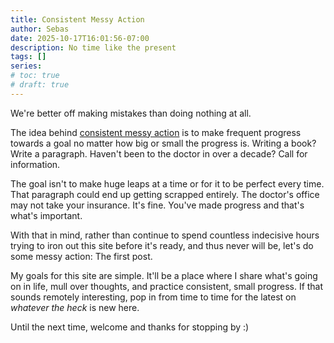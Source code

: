 ```yaml
---
title: Consistent Messy Action
author: Sebas
date: 2025-10-17T16:01:56-07:00
description: No time like the present
tags: []
series:
# toc: true
# draft: true
---
```


We're better off making mistakes than doing nothing at all.

<!--more-->

The idea behind [consistent messy action](https://medium.com/@mari_brown/messy-action-is-still-action-why-imperfect-progress-is-the-key-to-success-176e30612e5a) is to make frequent progress towards a goal no matter how big or small the progress is. Writing a book? Write a paragraph. Haven't been to the doctor in over a decade? Call for information.

The goal isn't to make huge leaps at a time or for it to be perfect every time. That paragraph could end up getting scrapped entirely. The doctor's office may not take your insurance. It's fine. You've made progress and that's what's important.

With that in mind, rather than continue to spend countless indecisive hours trying to iron out this site before it's ready, and thus never will be, let's do some messy action: The first post.

My goals for this site are simple. It'll be a place where I share what's going on in life, mull over thoughts, and practice consistent, small progress. If that sounds remotely interesting, pop in from time to time for the latest on _whatever the heck_ is new here.

Until the next time, welcome and thanks for stopping by :)